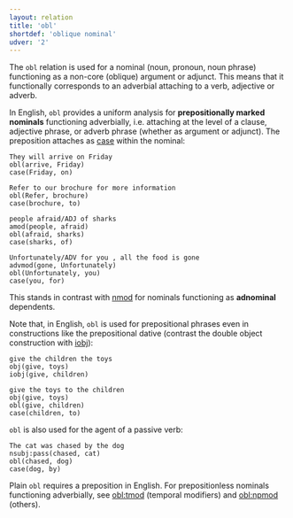 ```yaml
---
layout: relation
title: 'obl'
shortdef: 'oblique nominal'
udver: '2'
---
```


The `obl` relation is used for a nominal (noun, pronoun, noun phrase) functioning as a non-core (oblique) argument or 
adjunct. This means that it functionally corresponds to an adverbial attaching to a verb, adjective or adverb.

In English, `obl` provides a uniform analysis for __prepositionally marked nominals__ functioning adverbially, i.e. attaching at the level of a clause, 
adjective phrase, or adverb phrase (whether as argument or adjunct). The preposition attaches as [case]() within the nominal:

~~~ sdparse
They will arrive on Friday
obl(arrive, Friday)
case(Friday, on)
~~~

~~~ sdparse
Refer to our brochure for more information
obl(Refer, brochure)
case(brochure, to)
~~~

~~~ sdparse
people afraid/ADJ of sharks
amod(people, afraid)
obl(afraid, sharks)
case(sharks, of)
~~~

~~~ sdparse
Unfortunately/ADV for you , all the food is gone
advmod(gone, Unfortunately)
obl(Unfortunately, you)
case(you, for)
~~~

This stands in contrast with [nmod]() for nominals functioning as **adnominal** dependents.

Note that, in English, `obl` is used for prepositional phrases even in constructions like the prepositional dative (contrast the double object construction with [iobj]()):

~~~ sdparse
give the children the toys
obj(give, toys)
iobj(give, children)
~~~

~~~ sdparse
give the toys to the children
obj(give, toys)
obl(give, children)
case(children, to)
~~~

`obl` is also used for the agent of a passive verb:

~~~ sdparse
The cat was chased by the dog
nsubj:pass(chased, cat)
obl(chased, dog)
case(dog, by)
~~~

Plain `obl` requires a preposition in English. For prepositionless nominals functioning adverbially, see [obl:tmod]() (temporal modifiers) and [obl:npmod]() (others).
<!-- Interlanguage links updated Út 9. května 2023, 20:04:26 CEST -->
